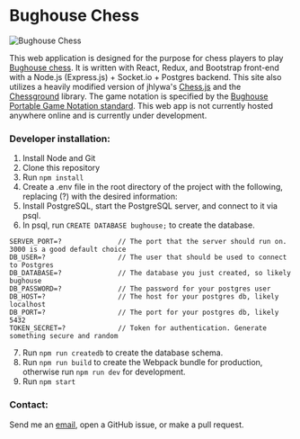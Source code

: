 # Bughouse Chess #

![Bughouse Chess](https://raw.githubusercontent.com/johndiiorio/bughouse/master/public/img/screenshots/gamepage.png)

This web application is designed for the purpose for chess players to play [Bughouse chess](https://en.wikipedia.org/wiki/Bughouse_chess). It is written with React, Redux, and Bootstrap front-end with a Node.js (Express.js) + Socket.io + Postgres backend. This site also utilizes a heavily modified version of jhlywa's [Chess.js](https://github.com/jhlywa/chess.js) and the [Chessground](https://github.com/ornicar/chessground) library. The game notation is specified by the [Bughouse Portable Game Notation standard](http://bughousedb.com/Lieven_BPGN_Standard.txt). This web app is not currently hosted anywhere online and is currently under development.

### Developer installation: ###

1. Install Node and Git
2. Clone this repository
3. Run ```npm install```
4. Create a .env file in the root directory of the project with the following, replacing (?) with the desired information: <br>
5. Install PostgreSQL, start the PostgreSQL server, and connect to it via psql.
6. In psql, run ```CREATE DATABASE bughouse;``` to create the database.
```
SERVER_PORT=?              // The port that the server should run on. 3000 is a good default choice
DB_USER=?                  // The user that should be used to connect to Postgres
DB_DATABASE=?              // The database you just created, so likely bughouse
DB_PASSWORD=?              // The password for your postgres user
DB_HOST=?                  // The host for your postgres db, likely localhost
DB_PORT=?                  // The port for your postgres db, likely 5432
TOKEN_SECRET=?             // Token for authentication. Generate something secure and random
```
7. Run ```npm run createdb``` to create the database schema.
8. Run ```npm run build``` to create the Webpack bundle for production, otherwise run ```npm run dev``` for development.
9. Run ```npm start```

### Contact: ###

Send me an [email](mailto:johnzdiiorio@gmail.com), open a GitHub issue, or make a pull request.
